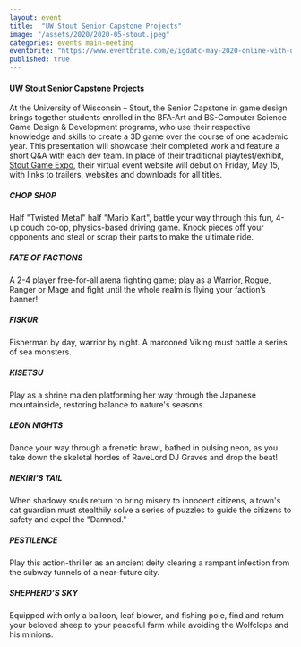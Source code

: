 ```yaml
---
layout: event
title:  "UW Stout Senior Capstone Projects"
image: "/assets/2020/2020-05-stout.jpeg"
categories: events main-meeting
eventbrite: "https://www.eventbrite.com/e/igdatc-may-2020-online-with-uw-stout-capstone-showcase-tickets-104343199318#"
published: true
---
```


#### UW Stout Senior Capstone Projects

At the University of Wisconsin – Stout, the Senior Capstone in game design brings together students enrolled in the BFA-Art and BS-Computer Science Game Design & Development programs, who use their respective knowledge and skills to create a 3D game over the course of one academic year. This presentation will showcase their completed work and feature a short Q&A with each dev team. In place of their traditional playtest/exhibit, [Stout Game Expo](https://www.uwstout.edu/academics/colleges-schools/school-art-design/sgx20), their virtual event website will debut on Friday, May 15, with links to trailers, websites and downloads for all titles.

##### CHOP SHOP

Half "Twisted Metal" half "Mario Kart", battle your way through this fun, 4-up couch co-op, physics-based driving game. Knock pieces off your opponents and steal or scrap their parts to make the ultimate ride.

##### FATE OF FACTIONS

A 2-4 player free-for-all arena fighting game; play as a Warrior, Rogue, Ranger or Mage and fight until the whole realm is flying your faction’s banner!

##### FISKUR

Fisherman by day, warrior by night. A marooned Viking must battle a series of sea monsters.

##### KISETSU

Play as a shrine maiden platforming her way through the Japanese mountainside, restoring balance to nature's seasons.

##### LEON NIGHTS

Dance your way through a frenetic brawl, bathed in pulsing neon, as you take down the skeletal hordes of RaveLord DJ Graves and drop the beat!

##### NEKIRI’S TAIL

When shadowy souls return to bring misery to innocent citizens, a town's cat guardian must stealthily solve a series of puzzles to guide the citizens to safety and expel the "Damned."

##### PESTILENCE

Play this action-thriller as an ancient deity clearing a rampant infection from the subway tunnels of a near-future city.

##### SHEPHERD’S SKY

Equipped with only a balloon, leaf blower, and fishing pole, find and return your beloved sheep to your peaceful farm while avoiding the Wolfclops and his minions.


